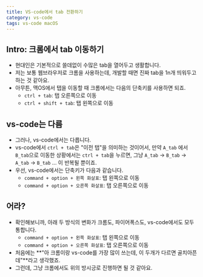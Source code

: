 ```yaml
---
title: VS-code에서 tab 전환하기
category: vs-code
tags: vs-code macOS
---
```


## Intro: 크롬에서 tab 이동하기

- 현대인은 기본적으로 쓸데없이 수많은 tab을 열어두고 생활합니다.
- 저는 보통 웹브라우저로 크롬을 사용하는데, 개발할 때면 진짜 tab을 1n개 띄워두고 하는 것 같아요. 
- 아무튼, 맥OS에서 탭을 이동할 때 크롬에서는 다음의 단축키를 사용하면 되죠.
  - `ctrl + tab`: 탭 오른쪽으로 이동 
  - `ctrl + shift + tab`: 탭 왼쪽으로 이동

## vs-code는 다름

- 그러나, vs-code에서는 다릅니다. 
- vs-code에서 `ctrl + tab`은 "이전 탭"을 의미하는 것이어서, 만약 `A_tab` 에서 `B_tab`으로 이동한 상황에서는 `ctrl + tab`을 누르면, 그냥 `A_tab`  -> `B_tab` -> `A_tab` -> `B_tab` ... 이 반복될 뿐이죠.
- 우선, vs-code에서는 단축키가 다음과 같습니다. 
  - `command + option + 왼쪽 화살표`: 탭 왼쪽으로 이동 
  - `command + option + 오른쪽 화살표`: 탭 오른쪽으로 이동

## 어라? 

- 확인해보니까, 아래 두 방식의 변화가 크롬도, 파이어폭스도, vs-code에서도 모두 통합니다.
  - `command + option + 왼쪽 화살표`: 탭 왼쪽으로 이동 
  - `command + option + 오른쪽 화살표`: 탭 오른쪽으로 이동
- 처음에는 **"아 크롬이랑 vs-code를 가장 많이 쓰는데, 이 두개가 다르면 골치아픈데"**라고 생각했죠.
- 그런데, 그냥 크롬에서도 위의 방시긍로 진행하면 될 것 같아요.
  